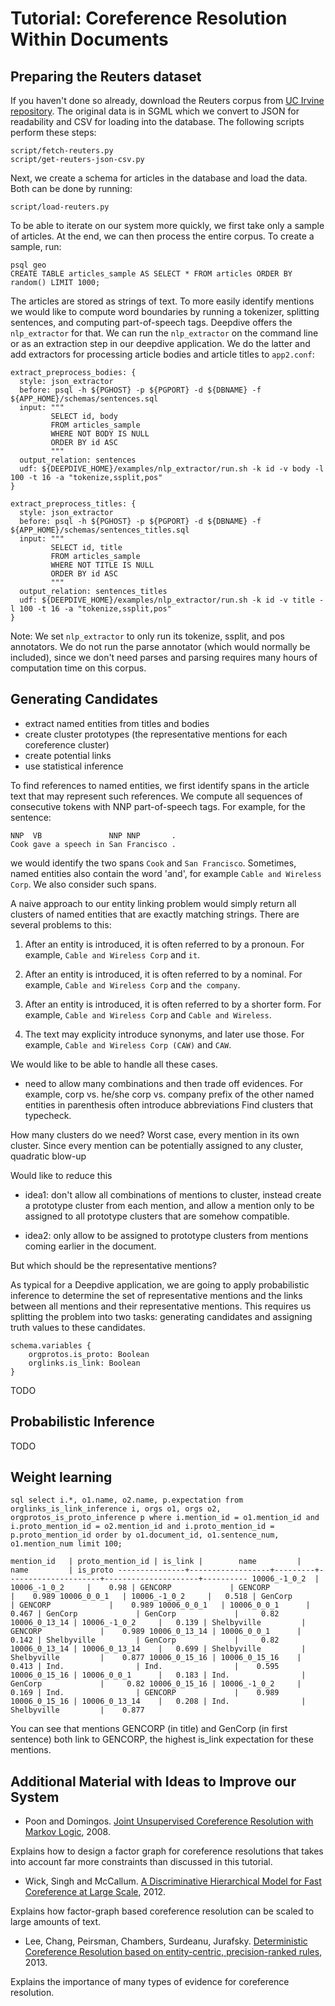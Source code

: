 # Tutorial: Coreference Resolution Within Documents

 
<!--
References to locations are ubiquitous in text, but many such references are ambiguous. For
example, Wikipedia lists [more than 30 locations](https://en.wikipedia.org/wiki/San_Francisco_(disambiguation)) named 'San Francisco', 10 songs with
that name, 2 movies, a magazine, and several other things as well.
In this tutorial, we develop a system that detects mentions of geographic locations
and links these unambiguously to a database of locations.

We start with a corpus of 20,000 news articles, the [Reuters-21578 dataset](http://archive.ics.uci.edu/ml/machine-learning-databases/reuters21578-mld/reuters21578.html), which 
represents articles that appeared on the Reuters newswire in 1987. Our goal is to identify
mentions of locations in these articles and unambiguously link them to entities in [Wikidata](http://www.wikidata.org), 
a community-edited database containing 14 million entities, including more than 2 million 
geographic locations. 

Using wikidata as a database has three major advantages: 

* Wikidata contains not just locations but also many other types of entities in the real 
  world. This makes it easy to re-use the tools developed for this tutorial to other 
  entity linking tasks.
* Wikidata is dense in the sense that it contains many attributes and relationships
  between entities. As we will see, we can exploit this information to more accurately
  disambiguate mentions of entities. 
* Wikidata has an active community enhancing the data, absorbing other available sources
  (including Freebase) and adding open-data links to other resources. Wikidata is thus
  growing quickly.

This tutorial assumes that you are already familiar with setting up and running
deepdive applications. 
-->

## Preparing the Reuters dataset

If you haven't done so already, download the Reuters corpus from [UC Irvine repository](http://archive.ics.uci.edu/ml/machine-learning-databases/reuters21578-mld/reuters21578.html).
The original data is in SGML which we convert to JSON for readability and CSV for loading into the database. The following scripts perform these steps:

    script/fetch-reuters.py
    script/get-reuters-json-csv.py

Next, we create a schema for articles in the database and load the data. Both can be done by running:

    script/load-reuters.py

To be able to iterate on our system more quickly, we first take only a sample of articles. At the end, we
can then process the entire corpus. To create a sample, run:

    psql geo
    CREATE TABLE articles_sample AS SELECT * FROM articles ORDER BY random() LIMIT 1000;

The articles are stored as strings of text. To more easily identify mentions we would like
to compute word boundaries by running a tokenizer, splitting sentences, and computing part-of-speech tags. Deepdive offers the 
`nlp_extractor` for that. We can run the `nlp_extractor` on the command line or as an extraction 
step in our deepdive application. We do the latter and add extractors for processing article bodies and article titles to `app2.conf`:

```
extract_preprocess_bodies: {
  style: json_extractor
  before: psql -h ${PGHOST} -p ${PGPORT} -d ${DBNAME} -f ${APP_HOME}/schemas/sentences.sql
  input: """
         SELECT id, body
         FROM articles_sample
         WHERE NOT BODY IS NULL
         ORDER BY id ASC
         """
  output_relation: sentences
  udf: ${DEEPDIVE_HOME}/examples/nlp_extractor/run.sh -k id -v body -l 100 -t 16 -a "tokenize,ssplit,pos"
}

extract_preprocess_titles: {
  style: json_extractor
  before: psql -h ${PGHOST} -p ${PGPORT} -d ${DBNAME} -f ${APP_HOME}/schemas/sentences_titles.sql
  input: """
         SELECT id, title
         FROM articles_sample
         WHERE NOT TITLE IS NULL
         ORDER BY id ASC
         """
  output_relation: sentences_titles
  udf: ${DEEPDIVE_HOME}/examples/nlp_extractor/run.sh -k id -v title -l 100 -t 16 -a "tokenize,ssplit,pos"
}
```

Note: We set `nlp_extractor` to only run its tokenize, ssplit, and pos annotators. We do not run the
parse annotator (which would normally be included), since we don't need parses and parsing requires
many hours of computation time on this corpus.


## Generating Candidates

* extract named entities from titles and bodies
* create cluster prototypes (the representative mentions for each coreference cluster)
* create potential links
* use statistical inference


To find references to named entities, we first identify spans in the article text 
that may represent such references. We compute all sequences of consecutive tokens 
with NNP part-of-speech tags. For example, for the sentence:

    NNP  VB               NNP NNP       .
    Cook gave a speech in San Francisco . 

we would identify the two spans `Cook` and `San Francisco`. Sometimes, named entities
also contain the word 'and', for example `Cable and Wireless Corp`. We also consider
such spans.

A naive approach to our entity linking problem would simply return all clusters of
named entities that are exactly matching strings. There are several problems to this:
  
1. After an entity is introduced, it is often referred to by a pronoun. For example,
   `Cable and Wireless Corp` and `it`.

2. After an entity is introduced, it is often referred to by a nominal. For example,
   `Cable and Wireless Corp` and `the company`.

3. After an entity is introduced, it is often referred to by a shorter form. For example,
   `Cable and Wireless Corp` and `Cable and Wireless`.

4. The text may explicity introduce synonyms, and later use those. For example,
   `Cable and Wireless Corp (CAW)` and `CAW`. 

We would like to be able to handle all these cases.
* need to allow many combinations and then trade off evidences. For example,
corp vs. he/she
corp vs. company
prefix of the other
named entities in parenthesis often introduce abbreviations
Find clusters that typecheck.

How many clusters do we need? Worst case, every mention in its own cluster.
Since every mention can be potentially assigned to any cluster, quadratic blow-up

Would like to reduce this

 * idea1: don't allow all combinations of mentions to cluster,
   instead create a prototype cluster from each mention, and allow a mention
   only to be assigned to all prototype clusters that are somehow compatible.

 * idea2: only allow to be assigned to prototype clusters from mentions
   coming earlier in the document.

But which should be the representative mentions?


As typical for a Deepdive application, we are going to apply probabilistic inference
to determine the set of representative mentions and the links between all mentions and
their representative mentions. This requires us splitting the 
problem into two tasks: generating candidates and assigning truth values to these
candidates.

<!--
Our candidates are pairs of mentions in the text and entities in the database,
and we define a boolean random variable for each candidate to indicate if the
mention refers to the entity in the database. We thus define the following type
of variable:
-->

```
schema.variables {
    orgprotos.is_proto: Boolean
    orglinks.is_link: Boolean
}
```
<!--
For our candidate table, we choose the following schema: 

```sql
DROP TABLE IF EXISTS locations CASCADE;
CREATE TABLE locations (
        id bigint,
        mention_id varchar(100),
        sent_id int,
        mention_num int,
        mention_str varchar(100),
        w_from int,
        w_to int,
        loc_id int,
        is_correct boolean,
        features text[]
) DISTRIBUTED BY (mention_id);
```

We add one row for each combination of named entity span and entity in our 
location database. But wait – that is impossible! There are 202,055 spans and
2,139,073 geographic locations, hence 432,210,395,015 combinations.
 
This means that we would need to do probabilistic inference over more than
432 billion variables, not an easy problem.

To reduce the search space, we don't generate every possible combination of
named entity span and entry in our database, but only those that are
promising according to some heuristic.

avoid quadratic blow-up.



For simplicity, we only consider combinations for which we get an exact
string match. For example, for the mention `San Francisco` we only consider
the 30+ locations with name `San Francisco` but not any other. This may
limit our recall, since our text might contain other spellings referring
to the same entity, such as `S.F.`, `SanFran`, or `San Franzisko`. For each
entity linking problem, it is therefore important to come up with candidate
generation rules that reduce the search space but do not significantly
reduce recall.

With our heuristic, we obtain 344,806 candidates covering 51,218 unique
mentions for which we found at least one match. This means that on average
we have to disambiguate among 7 alternative entities for each mention.
-->
TODO

## Probabilistic Inference

TODO
<!--
* encourage 

To disambiguate mentions, we need to design features that allow the system
to differentially weight different mention-entity pairings. Both, information
about entities and information about the context of a mention in text may help.

Information about entities in database:

* Locations that are larger or are generally more important are more likely to
  be referenced that others. For example, locations with
  a larger population, or a country vs. a city, city vs. a town.
* Multiple locations referenced in the same document are more likely to be
  close to each other. For example, if a document contains references to
  different cities in Argentina and it also contains a mention `San Francisco`,
  then it may be more likely that this mention indeed refers to San Francisco, Córdoba
  in Argentina and not San Francisco, California.

Information about context of mention in text:

* Words appearing before or after a mention may help to determine if the mention
  refers to a location, or which location it refers to. For example, 
  a prefix `baseball stadium in` makes it more
  likely that a mention is indeed a location, that it's a city, that the city
  is in the U.S., and that the city is one of those having a baseball stadium.
* Other named entities appearing in the same sentence may help. For example, mentions
  of `Washington` are more likely to refer to the nation's capital when the
  president or Congress are named as well; conversely, they are more likely to
  refer to the state when Seattle or Mount Rainier are mentioned.

Let's now encode these intuitions as factors over our variables. In this section,
we focus on factors about entities in the database and manually assign a weight
to each factor. The following section then discusses factors about context and describes
how we can learn the weights automatically from distantly supervised annotations.

First, we would like to assign more weight to larger, more important locations.
Population would be a great attribute to use for this, but Wikidata's population
coverage is too small, so we instead use Wikidata's classification of `city`, `city with hundreds
of thousands of inhabitants`, `city with millions of inhabitants`, and `country`.
For each of these classes we create a factor of the following form:

```
# preference for cities
city {
  input_query: """
    SELECT l.id as "linking.id", l.is_correct as "linking.is_correct"
    FROM locations l, wikidata_instanceof i
    WHERE l.loc_id = i.item_id
    AND i.clazz_id = 515;
    """
  function: "IsTrue(linking.is_correct)"
  weight: 1
}
```

We give larger weights to classes of larger locations; for details see [application.conf](application.conf).

Next, we would like to give a preference to subsequently mentioned cities that
are close to each other in geographic distance.

```
# prefer if subsequently mentioned cities are within 1000km distance
consecutive_in_proximity {
  input_query: """
    SELECT l1.id as "linking1.id", l1.is_correct as "linking1.is_correct",
           l2.id as "linking2.id", l2.is_correct as "linking2.is_correct"
    FROM locations l1, locations l2,
         wikidata_coordinate_locations c1, wikidata_coordinate_locations c2
    WHERE l1.loc_id = c1.item_id
    AND l2.loc_id = c2.item_id
    AND l1.sentence_id = l2.sentence_id
    AND l2.mention_num = l1.mention_num + 1
    AND earth_distance(ll_to_earth(c1.latitude,c1.longitude), ll_to_earth(c2.latitude,c2.longitude)) < 1000;
    """
  function: "And(linking1.is_correct, linking2.is_correct)"
  weight: "3"
}
```

Note: In order to computate distances between geographic locations, you must
install the [cube](http://www.postgresql.org/docs/9.4/static/cube.html) and
[earthdistance](http://www.postgresql.org/docs/9.4/static/earthdistance.html) modules into postgresql.
See this [documentation](http://www.postgresql.org/docs/9.4/static/contrib.html) for more
information on how to install these modules.

Finally, we must ensure that the system maps each mention to at most
one location entity. We encode this constraint using a factor that gives a penalty
when two variables of the same mention have a positive boolean value:

```
one_of_n_features {
  input_query = """
    SELECT l1.id as "linking1.id", l1.is_correct as "linking1.is_correct",
           l2.id as "linking2.id", l2.is_correct as "linking2.is_correct"
    FROM locations l1, locations l2
    WHERE l1.sentence_id = l2.sentence_id
    AND l1.mention_num = l2.mention_num
    AND NOT l1.mention_id = l2.mention_id;
    """
  function: "And(linking1.is_correct, linking2.is_correct)"
  weight: -10
}
```

At this point, we have a functioning entity-linking system for locations.
Set the pipeline to `entity_features_only` in [application.conf](application.conf),
then run `./run.sh` and inspect the outputs:

```sql
SELECT mention_str, loc_id, sentence 
FROM locations_is_correct_inference l, sentences s 
WHERE l.sentence_id = s.sentence_id
AND expectation > .9 
ORDER BY random()
LIMIT 100;
```
Although there's some noise in the output, many locations are resolved correctly, for example:

```
London      |      84 | The SES is discussing the idea with the London and New York authorities .
Shanghai    |    8686 | It said the venture will be based in Shanghai and produce agents for use in hotels and industries .
Tianjin     |   11736 | China has signed a 130 mln dlr loan agreement with the World Bank to partly finance 12 new berths with an annual capacity of 6.28 mln tonnes at the 20 mln tonne a year capacity Tianjin port , the New China News Agency said .
```

You can verify the target locations by opening Wikidata's pages for [Q84](http://www.wikidata.org/wiki/Q84), [Q8686](http://www.wikidata.org/wiki/Q8686), and [Q11736](http://www.wikidata.org/wiki/Q11736) and Reuters' full articles.
-->

## Weight learning

<!--
So far, we have manually set weights for our factors based on intuitions. These weights,
however, may not be optimal and we may obtain more accurate results by learning weights
from data. Furthermore, we would like to leverage a large number of distinct features
about the context of a mention. It would be difficult or impossible to manually assign
weights to such features.

To learn weights, we must make two changes to our Deepdive application:

1. We must replace our manually set weights with `?`.

2. We must provide annotations on a subset of the variables.
 
While manually annotating data is expensive, we can write distant supervision rules
to more efficiently generate annotations.

Here are a variety of ideas for distant supervision rules:

1. annotate unambiguous locations
2. annotate locations that can be disambiguated by zip codes and phone area codes
  appearing in the same document
3. many documents contain references to companies and persons; use background
  information from Wikidata for disambiguation
4. find matches to other (non-location) Wikidata entities; if these share a relation
  with a location appearing in the same document, annotate
5. write prefix/suffix patterns that have high precision
6. meta information in the corpus allows disambiguation (eg. document tags such as `U.S. national`)

Our distant supervision rules use a combination of 1. and 5. 

We have also created an extractor that populates a table called `context_features` with
features for phrases appearing before or after a mention, and other named entities appearing
in the same sentence. These features are then added to our inference with the following factor: 

```
context_features {
  input_query = """
    SELECT l.id as "locations.id", l.is_correct as "locations.is_correct", unnest(f.features) as "locations.feature"
    FROM locations l, context_features f
    WHERE l.sentence_id = f.sentence_id
    AND l.mention_num = f.mention_num;
    """
  function: "IsTrue(locations.is_correct)"
  weight: "?(locations.feature)"
}
```

To run this enhanced entity linker, set the pipeline to `all_features` in [application.conf](application.conf),
then run `./run.sh` and inspect the outputs as described in the previous section.
-->

``sql
select i.*, o1.name, o2.name, p.expectation from orglinks_is_link_inference i, orgs o1, orgs o2, orgprotos_is_proto_inference p where i.mention_id = o1.mention_id and i.proto_mention_id = o2.mention_id and i.proto_mention_id = p.proto_mention_id order by o1.document_id, o1.sentence_num, o1.mention_num limit 100;
``


``
  mention_id   | proto_mention_id | is_link |        name         |        name         | is_proto
---------------+------------------+---------+---------------------+---------------------+----------
 10006_-1_0_2  | 10006_-1_0_2     |    0.98 | GENCORP             | GENCORP             |    0.989
 10006_0_0_1   | 10006_-1_0_2     |   0.518 | GenCorp             | GENCORP             |    0.989
 10006_0_0_1   | 10006_0_0_1      |   0.467 | GenCorp             | GenCorp             |     0.82
 10006_0_13_14 | 10006_-1_0_2     |   0.139 | Shelbyville         | GENCORP             |    0.989
 10006_0_13_14 | 10006_0_0_1      |   0.142 | Shelbyville         | GenCorp             |     0.82
 10006_0_13_14 | 10006_0_13_14    |   0.699 | Shelbyville         | Shelbyville         |    0.877
 10006_0_15_16 | 10006_0_15_16    |   0.413 | Ind.                | Ind.                |    0.595
 10006_0_15_16 | 10006_0_0_1      |   0.183 | Ind.                | GenCorp             |     0.82
 10006_0_15_16 | 10006_-1_0_2     |   0.169 | Ind.                | GENCORP             |    0.989
 10006_0_15_16 | 10006_0_13_14    |   0.208 | Ind.                | Shelbyville         |    0.877
``

You can see that mentions GENCORP (in title) and GenCorp (in first sentence) both link to GENCORP,
the highest is_link expectation for these mentions. 


## Additional Material with Ideas to Improve our System

 * Poon and Domingos. [Joint Unsupervised Coreference Resolution with Markov Logic](http://research.microsoft.com/en-us/um/people/hoifung/papers/poon08b.pdf), 2008.

  Explains how to design a factor graph for coreference resolutions that takes into account far more constraints than discussed in this tutorial.

 * Wick, Singh and McCallum. [A Discriminative Hierarchical Model for Fast Coreference at Large Scale](http://sameersingh.org/files/papers/hierar-coref-acl12.pdf), 2012.

  Explains how factor-graph based coreference resolution can be scaled to large amounts of text.

 * Lee, Chang, Peirsman, Chambers, Surdeanu, Jurafsky. [Deterministic Coreference Resolution based on entity-centric, precision-ranked rules](http://nlp.stanford.edu/software/dcoref.shtml), 2013.

  Explains the importance of many types of evidence for coreference resolution.


